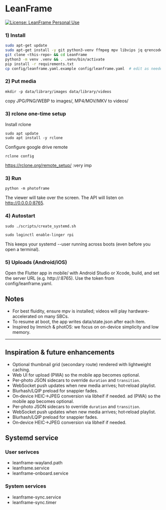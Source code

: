 # LeanFrame
[![License: LeanFrame Personal Use](https://img.shields.io/badge/license-Personal--Use-lightgrey.svg)](#license)


### 1) Install
```bash
sudo apt-get update
sudo apt-get install -y git python3-venv ffmpeg mpv libvips jq qrencode hostapd dnsmasq avahi-daemon network-manager
git clone <this-repo> && cd LeanFrame
python3 -m venv .venv && . .venv/bin/activate
pip install -r requirements.txt
cp config/leanframe.yaml.example config/leanframe.yaml  # edit as needed
```

### 2) Put media
```
mkdir -p data/library/images data/library/videos
```
copy JPG/PNG/WEBP to images/, MP4/MOV/MKV to videos/

### 3) rclone one-time setup
Install rclone
```
sudo apt update
sudo apt install -y rclone
```
Configure google drive remote
```
rclone config
```
https://rclone.org/remote_setup/ :very imp

### 3) Run
```
python -m photoframe
```
The viewer will take over the screen. The API will listen on http://0.0.0.0:8765.

### 4) Autostart
```
sudo ./scripts/create_systemd.sh
```
```
sudo loginctl enable-linger rpi
```
This keeps your systemd --user running across boots (even before you open a terminal).

### 5) Uploads (Android/iOS)

Open the Flutter app in mobile/ with Android Studio or Xcode, build, and set the server URL (e.g. http://<frame-ip>:8765). Use the token from config/leanframe.yaml.

## Notes
* For best fluidity, ensure mpv is installed; videos will play hardware-accelerated on many SBCs.
* To resume at boot, the app writes data/state.json after each item.
* Inspired by Immich & photOS: we focus on on-device simplicity and low memory.
---

## Inspiration & future enhancements
- Optional thumbnail grid (secondary route) rendered with lightweight caching.
- Web UI for upload (PWA) so the mobile app becomes optional.
- Per-photo JSON sidecars to override `duration` and `transition`.
- WebSocket push updates when new media arrives; hot‑reload playlist.
- Blurhash/LQIP preload for snappier fades.
- On‑device HEIC→JPEG conversion via libheif if needed.
ad (PWA) so the mobile app becomes optional.
- Per-photo JSON sidecars to override `duration` and `transition`.
- WebSocket push updates when new media arrives; hot‑reload playlist.
- Blurhash/LQIP preload for snappier fades.
- On‑device HEIC→JPEG conversion via libheif if needed.


## Systemd service
### User serivces
  * leanframe-wayland.path
  * leanframe.service
  * leanframe-onboard.service
### System services
  * leanframe-sync.service
  * leanframe-sync.timer